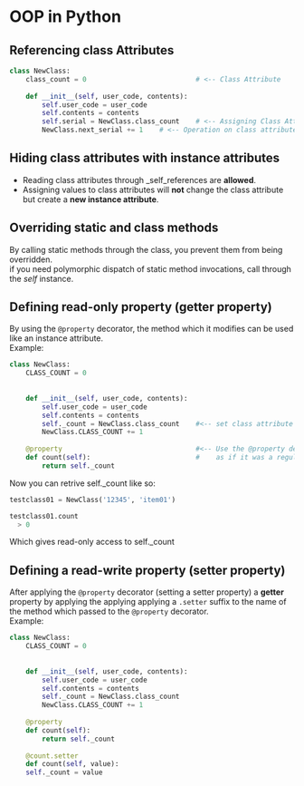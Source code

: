 # OOP in Python


## Referencing class Attributes
```python
class NewClass:
    class_count = 0                           # <-- Class Attribute
    
    def __init__(self, user_code, contents):
        self.user_code = user_code
        self.contents = contents
        self.serial = NewClass.class_count    # <-- Assigning Class Attribute reference to instance attibute
        NewClass.next_serial += 1    # <-- Operation on class attribute through class instance attribute
```

## Hiding class attributes with instance attributes
* Reading class attributes through _self_references are **allowed**.
* Assigning values to class attributes will **not** change the class attribute but create a **new instance attribute**.

## Overriding static and class methods  
By calling static methods through the class, you prevent them from being overridden.  
if you need polymorphic dispatch of static method invocations, call through the _self_ instance.

## Defining read-only property (getter property)

By using the `@property` decorator, the method which it modifies can be used like an instance attribute.  
Example:
```python
class NewClass:
    CLASS_COUNT = 0                           
    
    
    def __init__(self, user_code, contents):
        self.user_code = user_code
        self.contents = contents
        self._count = NewClass.class_count    #<-- set class attribute CLASS_COUNT to instance attribute
        NewClass.CLASS_COUNT += 1    
    
    @property                                 #<-- Use the @property decorator to access its methods return value
    def count(self):                          #    as if it was a regular instance attribute
        return self._count
```
Now you can retrive self._count like so:
```python
testclass01 = NewClass('12345', 'item01')

testclass01.count
  > 0
```

Which gives read-only access to self._count


## Defining a read-write property (setter property)
After applying the `@property` decorator (setting a setter property) a **getter** property
by applying the applying applying a `.setter` suffix to the name of the method which 
passed to the `@property` decorator.  
Example:
```python
class NewClass:
    CLASS_COUNT = 0                           
    
    
    def __init__(self, user_code, contents):
        self.user_code = user_code
        self.contents = contents
        self._count = NewClass.class_count  
        NewClass.CLASS_COUNT += 1    
    
    @property                               
    def count(self):                        
        return self._count
    
    @count.setter
    def count(self, value):
    self._count = value
```

